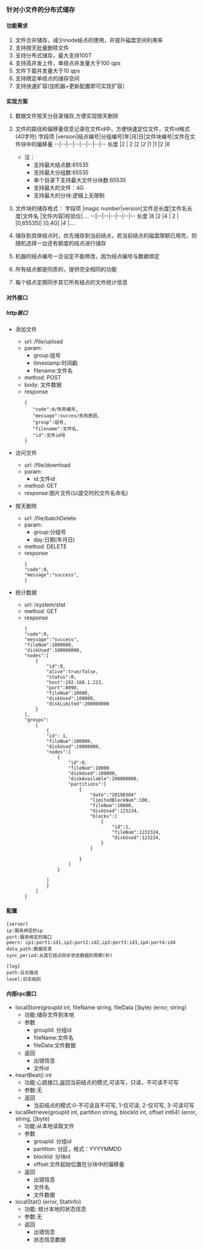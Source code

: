 ### 针对小文件的分布式储存
#### 功能需求
1. 文件合并储存，减少inode结点的使用，并提升磁盘空间利用率
2. 支持按天批量删除文件
3. 支持分布式储存，最大支持100T
4. 支持高并发上传，单结点并发量大于100 qps
5. 文件下载并发量大于10 qps
5. 支持限定单结点的储存空间
6. 支持快速扩容(加机器+更新配置即可实现扩容）

#### 实现方案
1. 数据文件按天分目录储存,方便实现按天删除
2. 文件的路径和偏移量信息记录在文件id中，方便快速定位文件，文件id格式(40字符)
   字段项 |version|结点编号|分组编号|年|月|日|文件块编号|文件在文件块中的偏移量
   --|--|--|--|--|--|--|--
   长度   |2      |  2     |2       |2 |1 |1 |2         |8
   - 注：
     - 支持最大结点数:65535
     - 支持最大分组数:65535
     - 单个目录下支持最大文件分块数:65535
     - 支持最大的文件：4G
     - 支持最大的分块:逻辑上无限制
3. 文件块的储存格式：
   字段项 |magic number|version|文件总长度|文件名长度|文件名   |文件内容|校验位|....
   --|--|--|--|--|--|--
   长度   |8           |2      |4         |     2    |[0,65535]| [0,4G] |4    |....
   
4. 储存到具体结点时，优先储存到当前结点，若当前结点的磁盘限额已用完，则随机选择一台还有额度的结点进行储存
5. 机器的结点编号一旦设定不能修改，因为结点编号与数据绑定
6. 所有结点都是同质的，提供完全相同的功能
7. 每个结点定期同步其它所有结点的文件统计信息

#### 对外接口
##### http接口
- 添加文件
  - url: /file/upload
  - param:
    - group:组号
    - timestamp:时间戳
    - filename:文件名
  - method: POST
  - body: 文件数据
  - response
    ```
    {
       "code":0/失败编号,
       "message":succes/失败原因,
       "group":组号,
       "filename":文件名,
       "id":文件id号
    }
     ```
- 访问文件
  - url: /file/download
  - param: 
    - id:文件id
  - method: GET
  - response:图片文件(以提交时的文件名命名)
 
- 按天删除
  - url: /file/batchDelete
  - param:
    - group:分组号
    - day:日期(年月日)
  - method: DELETE
  - response
    ```
    {
    "code":0,
    "message":"success",
    }
    ``` 
- 统计数据 
  - url: /system/stat
  - method: GET
  - response
    ```
    {
    "code":0,
    "message":"success",
    "fileNum":1000000,
    "diskUsed":100000000,
    "nodes":[
        {
            "id":0,
            "alive":true/false,
            "status":0,
            "host":192.168.1.223,
            "port":8090,
            "fileNum":10000,
            "diskUsed":100000,
            "diskLimited":200000000
        }
    ],
    "groups":
        [
            {
            "id": 1,
            "fileNum":100000,
            "diskUsed":10000000,
            "nodes":[
                {
                    "id":0,
                    "fileNum":10000
                    "diskUsed":100000,
                    "diskAvailable":200000000,
                    "partitions":[
                        {
                            "date":"20190304"
                            "limitedBlockNum":100,
                            "fileNum":10000,
                            "diskUsed":123234,
                            "blocks":[
                                {
                                    "id":1,
                                    "fileNum":1232324,
                                    "diskUsed":123234,
                                }
                            ]
                            
                        }
                    ]
                }
                
            ]
            }
        ]
    }
    ``` 

#### 配置
```
[server]
ip:服务绑定的ip
port:服务绑定的端口
peers: ip1:port1:id1,ip2:port2:id2,ip3:port3:id3,ip4:port4:id4
data_path:数据目录
sync_period:从其它结点同步状态数据的周期(秒)

[log]
path:日志路径
level:日志级别
```
#### 内部rpc接口
- localStore(groupId int, fileName string, fileData []byte) (error, string)
  - 功能:储存文件到本地
  - 参数
    - groupId: 分组id
    - fileName:文件名
    - fileData:文件数据 
  - 返回
    - 出错信息
    - 文件id
- heartBeat() int 
  - 功能:心跳接口,返回当前结点的模式,可读写，只读，不可读不可写
  - 参数:无
  - 返回
    - 当前结点的模式:0-不可读且不可写, 1-仅可读, 2-仅可写, 3-可读可写
- localRetrieve(groupId int, partition string, blockId int, offset int64) (error, string, []byte)
  - 功能:从本地读取文件
  - 参数
    - groupId: 分组id
    - partition: 分区，格式：YYYYMMDD 
    - blockId: 分块id
    - offset:文件起始位置在分块中的偏移量
  - 返回
    - 出错信息
    - 文件名
    - 文件数据 
- localStat() (error, StatInfo)
  - 功能: 统计本地的状态信息
  - 参数:无
  - 返回
    - 出错信息
    - 状态信息数据
